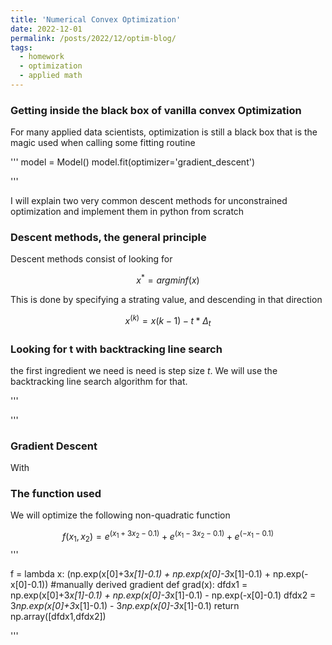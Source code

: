```yaml
---
title: 'Numerical Convex Optimization'
date: 2022-12-01
permalink: /posts/2022/12/optim-blog/
tags:
  - homework
  - optimization
  - applied math
---
```


### Getting inside the black box of vanilla convex Optimization

For many applied data scientists, optimization is still a black box that is the magic used when calling some fitting routine

'''
model = Model()
model.fit(optimizer='gradient_descent')

'''

I will explain two very common descent methods for unconstrained optimization and implement them in python from scratch

### Descent methods, the general principle

Descent methods consist of looking for 

$$x^* = argmin f(x) $$

This is done by specifying a strating value, and descending in that direction

$$ x^(k) = x(k-1)-t*\Delta_t $$

### Looking for t with backtracking line search

the first ingredient we need is need is step size $t$. We will use the backtracking line search algorithm for that. 

'''


'''

### Gradient Descent

With


### The function used

We will optimize the following non-quadratic function

$$ f(x_1,x_2) = e^(x_1+3x_2-0.1) + e^(x_1-3x_2-0.1) + e^(-x_1-0.1) $$
'''

f = lambda x: (np.exp(x[0]+3*x[1]-0.1) + np.exp(x[0]-3*x[1]-0.1) + np.exp(-x[0]-0.1))
#manually derived gradient 
def grad(x):
    dfdx1 = np.exp(x[0]+3*x[1]-0.1) + np.exp(x[0]-3*x[1]-0.1) - np.exp(-x[0]-0.1)
    dfdx2 = 3*np.exp(x[0]+3*x[1]-0.1) - 3*np.exp(x[0]-3*x[1]-0.1)
    return np.array([dfdx1,dfdx2])

'''